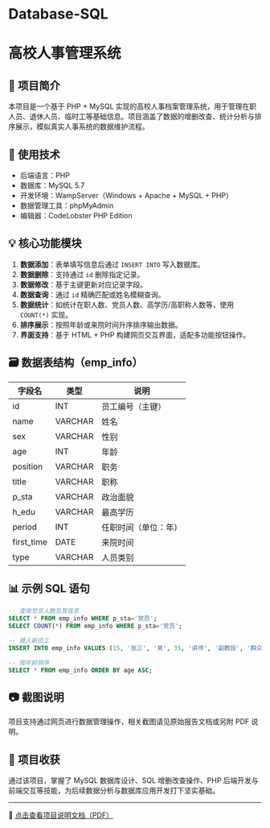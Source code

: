 # Database-SQL

# 高校人事管理系统

## 📌 项目简介
本项目是一个基于 PHP + MySQL 实现的高校人事档案管理系统，用于管理在职人员、退休人员、临时工等基础信息。项目涵盖了数据的增删改查、统计分析与排序展示，模拟真实人事系统的数据维护流程。

## 🧰 使用技术
- 后端语言：PHP
- 数据库：MySQL 5.7
- 开发环境：WampServer（Windows + Apache + MySQL + PHP）
- 数据管理工具：phpMyAdmin
- 编辑器：CodeLobster PHP Edition

## 💡 核心功能模块
1. **数据添加**：表单填写信息后通过 `INSERT INTO` 写入数据库。
2. **数据删除**：支持通过 `id` 删除指定记录。
3. **数据修改**：基于主键更新对应记录字段。
4. **数据查询**：通过 `id` 精确匹配或姓名模糊查询。
5. **数据统计**：如统计在职人数、党员人数、高学历/高职称人数等，使用 `COUNT(*)` 实现。
6. **排序展示**：按照年龄或来院时间升序排序输出数据。
7. **界面支持**：基于 HTML + PHP 构建网页交互界面，适配多功能按钮操作。

## 🗃️ 数据表结构（emp_info）
| 字段名 | 类型 | 说明 |
|--------|------|------|
| id | INT | 员工编号（主键） |
| name | VARCHAR | 姓名 |
| sex | VARCHAR | 性别 |
| age | INT | 年龄 |
| position | VARCHAR | 职务 |
| title | VARCHAR | 职称 |
| p_sta | VARCHAR | 政治面貌 |
| h_edu | VARCHAR | 最高学历 |
| period | INT | 任职时间（单位：年） |
| first_time | DATE | 来院时间 |
| type | VARCHAR | 人员类别 |

## 📊 示例 SQL 语句
```sql
-- 查询党员人数及其信息
SELECT * FROM emp_info WHERE p_sta='党员';
SELECT COUNT(*) FROM emp_info WHERE p_sta='党员';

-- 插入新员工
INSERT INTO emp_info VALUES (15, '张三', '男', 35, '讲师', '副教授', '群众', '硕士', 5, '2018-09-01', '在职人员');

-- 按年龄排序
SELECT * FROM emp_info ORDER BY age ASC;
```

## 📷 截图说明
项目支持通过网页进行数据管理操作，相关截图请见原始报告文档或另附 PDF 说明。

## 🧠 项目收获
通过该项目，掌握了 MySQL 数据库设计、SQL 增删改查操作、PHP 后端开发与前端交互等技能，为后续数据分析与数据库应用开发打下坚实基础。

---
📄 [点击查看项目说明文档（PDF）](./your-file-name.pdf)
